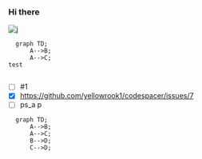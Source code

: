 ### Hi there 
<img src="https://gooogle.cA" alt="j">

```mermaida
  graph TD;
      A-->B;
      A-->C;
test
      
```
- [ ] #1
- [x] https://github.com/yellowrook1/codespacer/issues/7
- [ ] ps_a
p
```mermaid
  graph TD;
      A-->B;
      A-->C;
      B-->D;
      C-->D;
```
<!--
**yellowrook1/yellowrook1** is a ✨ _special_ ✨ repository because its `README.md` (this file) appears on your GitHub profile.

Here are some ideas to get you started:

- 🔭 I’m currently working on ...
- 🌱 I’m currently learning ...
- 👯 I’m looking to collaborate on ...
- 🤔 I’m looking for help with ...
- 💬 Ask me about ...
- 📫 How to reach me: ...
- 😄 Pronouns: ...
- ⚡ Fun fact: ...
-->
